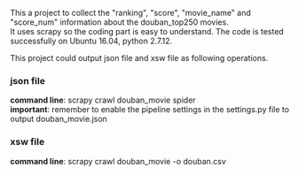 This a project to collect the "ranking", "score", "movie_name" and "score_num" information about the douban_top250 movies.   
It uses scrapy so the coding part is easy to understand. The code is tested successfully on Ubuntu 16.04, python 2.7.12.  

This project could output json file and xsw file as following operations.

### json file
__command line__: scrapy crawl douban_movie spider  
__important__: remember to enable the pipeline settings in the settings.py file to output douban_movie.json

### xsw file
__command line__: scrapy crawl douban_movie -o douban.csv
